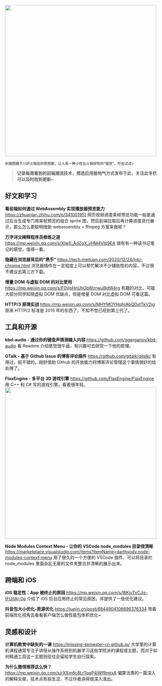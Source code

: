 <img src=https://qpluspicture.oss-cn-beijing.aliyuncs.com/4fkfwX.JPG width=500/>

<small>封面图摄于川炉火锅店的担担面，让人有一种小吃比火锅好吃的“错觉”，可去试试~</small>

> **记录每周看到的前端潮流技术，筛选后用接地气方式发布于此，关注此专栏可以及时收到更新~**

## 好文和学习

**看前端如何通过 WebAssembly 实现播放器预览能力**
<https://zhuanlan.zhihu.com/p/341001951>
网页视频进度条帧预览功能一般是通过后台生成专门用来帧预览的组合 sprite 图，然后前端拉取后再计算进度进行展示，那么怎么更聪明借助 webassembly + ffmpeg 方案来做呢？

**万字详文阐释程序员修炼之道**
<https://mp.weixin.qq.com/s/XIwfj_AdZqX_vHM4VIq9EA>
很有有一种读书记笔记的感觉，值得一看。

**隐藏在浏览器背后的“黑手”**
<https://tech.meituan.com/2020/12/24/lnkr-chrome.html>
浏览器插件在一定程度上可以帮忙解决不少辅助性的内容，不过很不建议去第三方下载。

**增量 DOM 与虚拟 DOM 的对比使用**
<https://mp.weixin.qq.com/s/F0VpHnUhObWzrwul9dW4rg>
有趣的对比，可能大部分同学知晓虚拟 DOM 优缺点，但是增量 DOM 对比虚拟 DOM 可看这篇。

**HTTP/3 原理实战**
<https://mp.weixin.qq.com/s/MHYMOYHqhrAbQ0xtTkV2ig>
原来 HTTP/2 标准是 2015 年的东西了，不知不觉已经到第三代了。

## 工具和开源

**kbd-audio - 通过你的键盘声猜测输入内容**
<https://github.com/ggerganov/kbd-audio>
看 Readme 介绍感觉很牛逼，有兴趣可去研究一下他的原理。

**GTalk - 基于 Github Issue 的博客评论插件**
<https://github.com/gitalk/gitalk/>
有用过，挺不错的，刚好借助 Github 的开放能力将博客评论管理这个事情很好的给处理了。

**FlaxEngine - 多平台 3D 游戏引擎**
<https://github.com/FlaxEngine/FlaxEngine>
用 C++ 和 C# 写的游戏引擎，看着很年轻。
<img src=https://qpluspicture.oss-cn-beijing.aliyuncs.com/uxWqDi.jpg width=500/>

**Node Modules Context Menu - 让你的 VSCode node_modules 目录很清晰**
<https://marketplace.visualstudio.com/items?itemName=darthyody.node-modules-context-menu>
用了很久的一个方便的 VSCode 插件，可以将目录栏 node_modules 里面杂乱无章的文件夹整合并清晰的展示出来。

## 跨端和 iOS

**iOS 稳定性：App 被终止的原因**
<https://mp.weixin.qq.com/s/l8KjyTxCJis-tFUitAj-0g>
介绍了 iOS 后台应用终止的常见原因，并提供了一些优化建议。

**抖音包大小优化-资源优化**
<https://juejin.cn/post/6844904106696376334>
带着前端优化视角去看看客户端怎么做性能包体积优化~

## 灵感和设计

**计算机教育中缺失的一课**
<https://missing-semester-cn.github.io/>
大学里的计算机课程通常专注于讲授从操作系统到机器学习这些学院派的课程或主题，而对于如何精通工具这一主题则往往会留给学生自行探索。

**为什么微信推荐这么快？**
<https://mp.weixin.qq.com/s/rXXm6c8LrTqqP4iWf9mtxA>
偏算法类的一篇深入的解释文章，技术点有些生涩，不过作者讲得很深入浅出。
